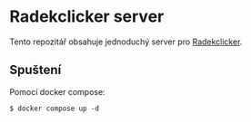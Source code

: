 # Radekclicker server

Tento repozitář obsahuje jednoduchý server pro [Radekclicker](https://github.com/radeksoft/radekclicker2-solid).

## Spuštení

Pomocí docker compose:
```
$ docker compose up -d
```
